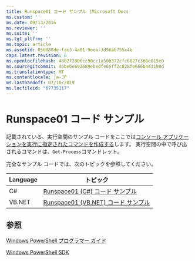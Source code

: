 ```yaml
---
title: Runspace01 コード サンプル |Microsoft Docs
ms.custom: ''
ms.date: 09/13/2016
ms.reviewer: ''
ms.suite: ''
ms.tgt_pltfrm: ''
ms.topic: article
ms.assetid: 05b088de-fac3-4a01-9eea-3d96ab755c4b
caps.latest.revision: 6
ms.openlocfilehash: 4802f2806cc90cc1a50b372cfc6027c366e015e0
ms.sourcegitcommit: 46bebe692689ebedfe65ff2c828fe666b443198d
ms.translationtype: MT
ms.contentlocale: ja-JP
ms.lasthandoff: 07/10/2019
ms.locfileid: "67735117"
---
```

# <a name="runspace01-code-samples"></a>Runspace01 コード サンプル

記載されている、実行空間のサンプル コードをここでは[コンソール アプリケーションを実行に指定されたコマンドを作成する](/dotnet/csharp/programming-guide/inside-a-program/hello-world-your-first-program)します。 実行空間の中で呼び出されるコマンドは、`Get-Process`コマンドレット。

完全なサンプル コードでは、次のトピックを参照してください。

|Language|トピック|
|--------------|-----------|
|C#|[Runspace01 (C#) コード サンプル](./runspace01-csharp-code-sample.md)|
|VB.NET|[Runspace01 (VB.NET) コード サンプル](./runspace01-vb-net-code-sample.md)|

## <a name="see-also"></a>参照

[Windows PowerShell プログラマー ガイド](./windows-powershell-programmer-s-guide.md)

[Windows PowerShell SDK](../windows-powershell-reference.md)